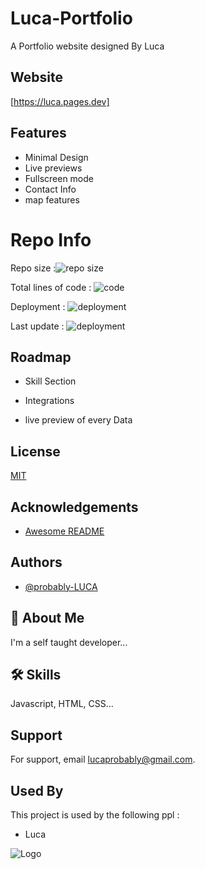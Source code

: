 # Luca-Portfolio

A Portfolio website designed By Luca 

## Website

[https://luca.pages.dev]
## Features

- Minimal Design
- Live previews
- Fullscreen mode
- Contact Info
- map features


# Repo Info


Repo size :![repo size](https://img.shields.io/github/repo-size/probably-LUCA/portfolio)

Total lines of code : ![code](https://img.shields.io/tokei/lines/github/probably-LUCA/portfolio)

Deployment : ![deployment](https://img.shields.io/github/deployments/probably-LUCA/portfolio/github-pages)

Last update : ![deployment](https://img.shields.io/github/last-commit/probably-LUCA/portfolio)
## Roadmap

- Skill Section

- Integrations

- live preview of every Data


## License

[MIT](https://choosealicense.com/licenses/mit/)


## Acknowledgements

 - [Awesome README](https://github.com/probably-LUCA/portfolio/)

## Authors

- [@probably-LUCA](https://www.github.com/probably-LUCA)


## 🚀 About Me
I'm a self taught developer...


## 🛠 Skills
Javascript, HTML, CSS...


## Support

For support, email lucaprobably@gmail.com.


## Used By

This project is used by the following ppl :

- Luca


![Logo](https://dev-to-uploads.s3.amazonaws.com/uploads/articles/y5y6mml7p7aou3sclsog.png)
